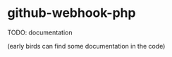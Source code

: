 github-webhook-php
==================

TODO: documentation

(early birds can find some documentation in the code)
